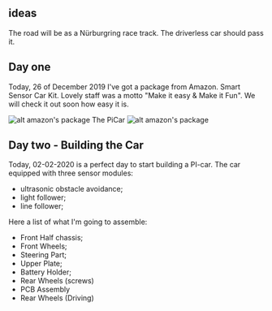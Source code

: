 ## ideas
The road will be as a Nürburgring race track. The driverless car should pass it.

## Day one
Today, 26 of December 2019 I've got a package from Amazon. Smart Sensor Car Kit. Lovely staff was a motto "Make it easy & Make it Fun". We will check it out soon how easy it is.

![alt amazon's package](https://user-images.githubusercontent.com/3801054/71467434-71d74880-27cb-11ea-8695-bdc8f3fca9f9.jpg)
The PiCar
![alt amazon's package](https://user-images.githubusercontent.com/3801054/71467470-93383480-27cb-11ea-9764-90bacf923e9e.jpg)


## Day two - Building the Car
Today, 02-02-2020 is a perfect day to start building a PI-car.
The car equipped with three sensor modules:
  * ultrasonic obstacle avoidance;
  * light follower;
  * line follower;

Here a list of what I'm going to assemble:
  * Front Half chassis;
  * Front Wheels;
  * Steering Part;
  * Upper Plate;
  * Battery Holder;
  * Rear Wheels (screws)
  * PCB Assembly
  * Rear Wheels (Driving)

  
      

